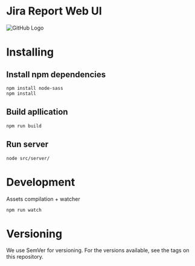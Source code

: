 # Jira Report Web UI

![GitHub Logo](/docs/images/web.png)

# Installing

## Install npm dependencies 

```
npm install node-sass
npm install
```

## Build apllication

```
npm run build
```

## Run server 

```
node src/server/
```

# Development

Assets compilation + watcher

```
npm run watch
```

# Versioning

We use SemVer for versioning. For the versions available, see the tags on this repository.